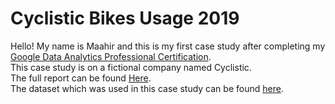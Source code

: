 # Cyclistic Bikes Usage 2019
Hello! My name is Maahir and this is my first case study after completing my [Google Data Analytics Professional Certification](https://www.coursera.org/account/accomplishments/professional-cert/P75T8EH8PWD4).<br>
This case study is on a fictional company named Cyclistic.<br>
The full report can be found [Here](https://github.com/codemaahir/cyclistic/blob/master/Cyclistic_Bikes_Usage_2019_Report.pdf).<br>
The dataset which was used in this case study can be found [here](https://github.com/codemaahir/cyclistic/blob/master/2019_Full_Final.csv).
